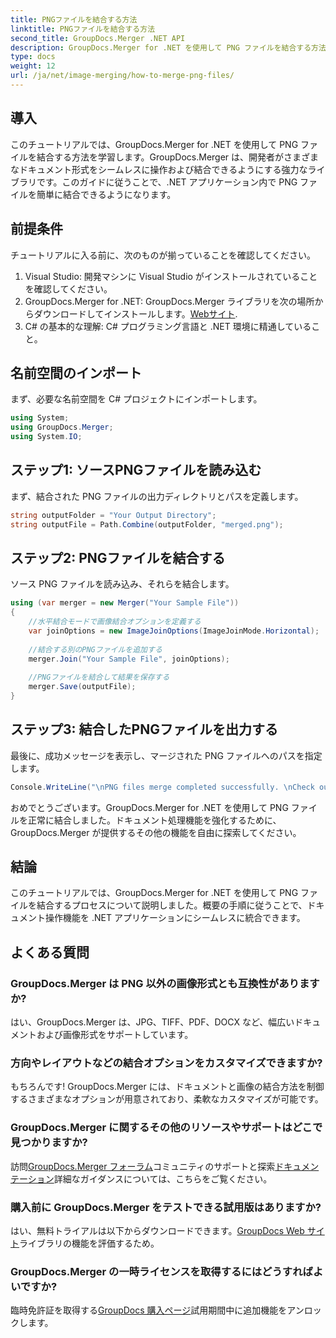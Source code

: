 ```yaml
---
title: PNGファイルを結合する方法
linktitle: PNGファイルを結合する方法
second_title: GroupDocs.Merger .NET API
description: GroupDocs.Merger for .NET を使用して PNG ファイルを結合する方法を学びます。.NET アプリケーションへのシームレスな統合のためのステップバイステップ ガイドです。
type: docs
weight: 12
url: /ja/net/image-merging/how-to-merge-png-files/
---
```

## 導入
このチュートリアルでは、GroupDocs.Merger for .NET を使用して PNG ファイルを結合する方法を学習します。GroupDocs.Merger は、開発者がさまざまなドキュメント形式をシームレスに操作および結合できるようにする強力なライブラリです。このガイドに従うことで、.NET アプリケーション内で PNG ファイルを簡単に結合できるようになります。
## 前提条件
チュートリアルに入る前に、次のものが揃っていることを確認してください。
1. Visual Studio: 開発マシンに Visual Studio がインストールされていることを確認してください。
2.  GroupDocs.Merger for .NET: GroupDocs.Merger ライブラリを次の場所からダウンロードしてインストールします。[Webサイト](https://releases.groupdocs.com/merger/net/).
3. C# の基本的な理解: C# プログラミング言語と .NET 環境に精通していること。

## 名前空間のインポート
まず、必要な名前空間を C# プロジェクトにインポートします。
```csharp
using System; 
using GroupDocs.Merger;
using System.IO;
```
## ステップ1: ソースPNGファイルを読み込む
まず、結合された PNG ファイルの出力ディレクトリとパスを定義します。
```csharp
string outputFolder = "Your Output Directory";
string outputFile = Path.Combine(outputFolder, "merged.png");
```
## ステップ2: PNGファイルを結合する
ソース PNG ファイルを読み込み、それらを結合します。
```csharp
using (var merger = new Merger("Your Sample File"))
{
    //水平結合モードで画像結合オプションを定義する
    var joinOptions = new ImageJoinOptions(ImageJoinMode.Horizontal);
    
    //結合する別のPNGファイルを追加する
    merger.Join("Your Sample File", joinOptions);
    
    //PNGファイルを結合して結果を保存する
    merger.Save(outputFile);
}
```
## ステップ3: 結合したPNGファイルを出力する
最後に、成功メッセージを表示し、マージされた PNG ファイルへのパスを指定します。
```csharp
Console.WriteLine("\nPNG files merge completed successfully. \nCheck output in {0}", outputFolder);
```
おめでとうございます。GroupDocs.Merger for .NET を使用して PNG ファイルを正常に結合しました。ドキュメント処理機能を強化するために、GroupDocs.Merger が提供するその他の機能を自由に探索してください。


## 結論
このチュートリアルでは、GroupDocs.Merger for .NET を使用して PNG ファイルを結合するプロセスについて説明しました。概要の手順に従うことで、ドキュメント操作機能を .NET アプリケーションにシームレスに統合できます。
## よくある質問
### GroupDocs.Merger は PNG 以外の画像形式とも互換性がありますか?
はい、GroupDocs.Merger は、JPG、TIFF、PDF、DOCX など、幅広いドキュメントおよび画像形式をサポートしています。
### 方向やレイアウトなどの結合オプションをカスタマイズできますか?
もちろんです! GroupDocs.Merger には、ドキュメントと画像の結合方法を制御するさまざまなオプションが用意されており、柔軟なカスタマイズが可能です。
### GroupDocs.Merger に関するその他のリソースやサポートはどこで見つかりますか?
訪問[GroupDocs.Merger フォーラム](https://forum.groupdocs.com/c/merger/32)コミュニティのサポートと探索[ドキュメンテーション](https://reference.groupdocs.com/merger/net/)詳細なガイダンスについては、こちらをご覧ください。
### 購入前に GroupDocs.Merger をテストできる試用版はありますか?
はい、無料トライアルは以下からダウンロードできます。[GroupDocs Web サイト](https://releases.groupdocs.com/)ライブラリの機能を評価するため。
### GroupDocs.Merger の一時ライセンスを取得するにはどうすればよいですか?
臨時免許証を取得する[GroupDocs 購入ページ](https://purchase.groupdocs.com/temporary-license/)試用期間中に追加機能をアンロックします。